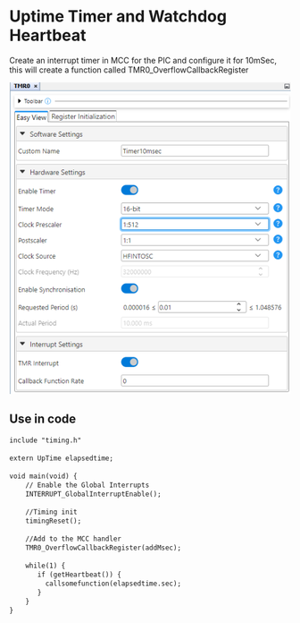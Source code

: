 # Uptime Timer and Watchdog Heartbeat

Create an interrupt timer in MCC for the PIC and configure it for 10mSec, this will create a function called TMR0_OverflowCallbackRegister

<img src="../images/TimerSettings.png">

## Use in code
```
include "timing.h"

extern UpTime elapsedtime; 

void main(void) {
    // Enable the Global Interrupts
    INTERRUPT_GlobalInterruptEnable();

    //Timing init
    timingReset();

    //Add to the MCC handler
    TMR0_OverflowCallbackRegister(addMsec);

    while(1) {
       if (getHeartbeat()) {
         callsomefunction(elapsedtime.sec);
       }
    }
}
```
